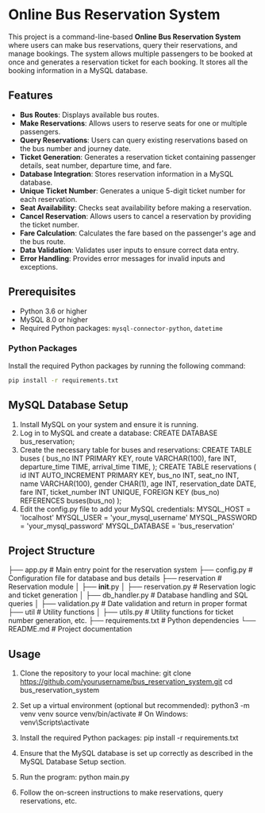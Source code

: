 # Online Bus Reservation System

This project is a command-line-based **Online Bus Reservation System** where users can make bus reservations, query their reservations, and manage bookings. The system allows multiple passengers to be booked at once and generates a reservation ticket for each booking. It stores all the booking information in a MySQL database.

## Features
- **Bus Routes**: Displays available bus routes.
- **Make Reservations**: Allows users to reserve seats for one or multiple passengers.
- **Query Reservations**: Users can query existing reservations based on the bus number and journey date.
- **Ticket Generation**: Generates a reservation ticket containing passenger details, seat number, departure time, and fare.
- **Database Integration**: Stores reservation information in a MySQL database.
- **Unique Ticket Number**: Generates a unique 5-digit ticket number for each reservation.
- **Seat Availability**: Checks seat availability before making a reservation.
- **Cancel Reservation**: Allows users to cancel a reservation by providing the ticket number.
- **Fare Calculation**: Calculates the fare based on the passenger's age and the bus route.
- **Data Validation**: Validates user inputs to ensure correct data entry.
- **Error Handling**: Provides error messages for invalid inputs and exceptions.

## Prerequisites
- Python 3.6 or higher
- MySQL 8.0 or higher
- Required Python packages: `mysql-connector-python`, `datetime`

### Python Packages
Install the required Python packages by running the following command:
```bash
pip install -r requirements.txt
```
## MySQL Database Setup
1. Install MySQL on your system and ensure it is running.
2. Log in to MySQL and create a database:
    CREATE DATABASE bus_reservation;
3. Create the necessary table for buses and reservations:
    CREATE TABLE buses (
        bus_no INT PRIMARY KEY,
        route VARCHAR(100),
        fare INT,
        departure_time TIME,
        arrival_time TIME,
    );
    CREATE TABLE reservations (
        id INT AUTO_INCREMENT PRIMARY KEY,
        bus_no INT,
        seat_no INT,
        name VARCHAR(100),
        gender CHAR(1),
        age INT,
        reservation_date DATE,
        fare INT,
        ticket_number INT UNIQUE,
        FOREIGN KEY (bus_no) REFERENCES buses(bus_no)
    );
4. Edit the config.py file to add your MySQL credentials:
    MYSQL_HOST = 'localhost'
    MYSQL_USER = 'your_mysql_username'
    MYSQL_PASSWORD = 'your_mysql_password'
    MYSQL_DATABASE = 'bus_reservation'

## Project Structure

├── app.py                      # Main entry point for the reservation system
├── config.py                   # Configuration file for database and bus details
├── reservation                 # Reservation module
│   ├── __init__.py
│   ├── reservation.py          # Reservation logic and ticket generation
│   ├── db_handler.py           # Database handling and SQL queries
│   ├── validation.py           # Date validation and return in proper format
├── util                        # Utility functions
│   ├── utils.py                # Utility functions for ticket number generation, etc.
├── requirements.txt            # Python dependencies
└── README.md                   # Project documentation

## Usage
1. Clone the repository to your local machine:
    git clone https://github.com/yourusername/bus_reservation_system.git
    cd bus_reservation_system
2. Set up a virtual environment (optional but recommended):
    python3 -m venv venv
    source venv/bin/activate  # On Windows: venv\Scripts\activate
3. Install the required Python packages:
    pip install -r requirements.txt
4. Ensure that the MySQL database is set up correctly as described in the MySQL Database Setup section.

5. Run the program:
    python main.py
6. Follow the on-screen instructions to make reservations, query reservations, etc.
